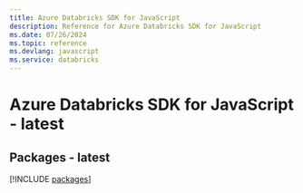 ```yaml
---
title: Azure Databricks SDK for JavaScript
description: Reference for Azure Databricks SDK for JavaScript
ms.date: 07/26/2024
ms.topic: reference
ms.devlang: javascript
ms.service: databricks
---
```

# Azure Databricks SDK for JavaScript - latest
## Packages - latest
[!INCLUDE [packages](databricks-index.md)]